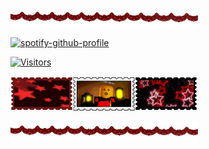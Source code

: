 ![divider](divider5.png)

[![spotify-github-profile](https://spotify-github-profile.kittinanx.com/api/view?uid=pwrhjcc1f6bl27upw72owi0xa&cover_image=true&theme=default&show_offline=true&background_color=810a21&interchange=false&bar_color=212229)](https://github.com/kittinan/spotify-github-profile)

 [![Visitors](https://api.visitorbadge.io/api/visitors?path=https%3A%2F%2Fgithub.com%2Fiyowa&label=%3E_%3C&countColor=%23e90001&style=plastic)](https://visitorbadge.io/status?path=https%3A%2F%2Fgithub.com%2Fiyowa)

![stamp1](stamp5.png)![stamp2](mequot.png)![stamp3](stamp7.png)

![divider4](divider5.png)
